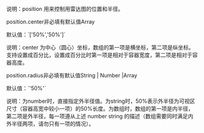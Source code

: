 说明：position 用来控制用雷达图的位置和半径。

<p class='ev_expand_title'>position.center<span class='ev_expand_required'>非必填</span><span class='ev_expand_defaults'>有默认值</span><span class='ev_expand_type'>Array</span>
<p class='ev_expand_introduce'>默认值：`['50%','50%']`
<p class='ev_expand_introduce'>说明：center 为中心（圆心）坐标，数组的第一项是横坐标，第二项是纵坐标。支持设置成百分比，设置成百分比时第一项是相对于容器宽度，第二项是相对于容器高度。

<p class='ev_expand_title'>position.radius<span class='ev_expand_required'>非必填</span><span class='ev_expand_defaults'>有默认值</span><span class='ev_expand_type'>String | Number |Array</span>
<p class='ev_expand_introduce'>默认值：`'50%'`
<p class='ev_expand_introduce'>说明：为number时，直接指定外半径值。为string时，50%表示外半径为可视区尺寸（容器高宽中较小一项）的50%长度。为数组时，数组的第一项是内半径，第二项是外半径，每一项遵从上述 number string 的描述（数组需要同时满足内外半径两项，请勿只有一项的情况）。
